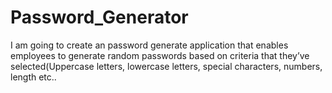 # Password_Generator
I am going to create an password generate application that enables employees to generate random passwords based on criteria that they’ve selected(Uppercase letters, lowercase letters, special characters, numbers, length etc..
